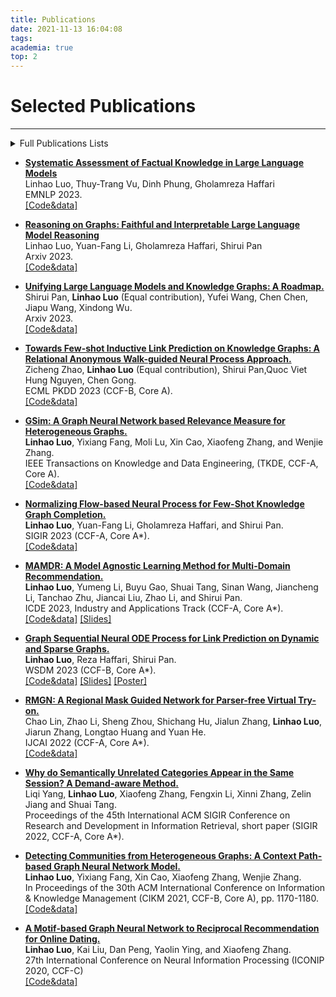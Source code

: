 ```yaml
---
title: Publications
date: 2021-11-13 16:04:08
tags:
academia: true
top: 2
---
```


# Selected Publications
----
<details> 

<summary>Full Publications Lists</summary>

>* **[Systematic Assessment of Factual Knowledge in Large Language Models](https://arxiv.org/abs/2310.11638)**   
Linhao Luo, Thuy-Trang Vu, Dinh Phung, Gholamreza Haffari   
EMNLP 2023.
>* **[ChatRule: Mining Logical Rules with Large Language Models for Knowledge Graph Reasoning](https://arxiv.org/abs/2309.01538)**   
  Linhao Luo, Jiaxin Ju, Bo Xiong, Yuan-Fang Li, Gholamreza Haffari, Shirui Pan   
  Arxiv 2023.   
>* **[Reasoning on Graphs: Faithful and Interpretable Large Language Model Reasoning](https://arxiv.org/abs/2310.01061)**   
  Linhao Luo, Yuan-Fang Li, Gholamreza Haffari, Shirui Pan   
  Arxiv 2023.   
  [\[Code&data\]](https://github.com/rmanluo/reasoning-on-graphs)
>* **[Unifying Large Language Models and Knowledge Graphs: A Roadmap.](https://arxiv.org/abs/2306.08302)**   
  Shirui Pan, **Linhao Luo** (Equal contribution), Yufei Wang, Chen Chen, Jiapu Wang, Xindong Wu.   
  Arxiv 2023.
>* **[Towards Few-shot Inductive Link Prediction on Knowledge Graphs: A Relational Anonymous Walk-guided Neural Process Approach.](https://arxiv.org/abs/2307.01204)**   
  Zicheng Zhao, **Linhao Luo** (Equal contribution), Shirui Pan,Quoc Viet Hung Nguyen, Chen Gong.   
  ECML PKDD 2023.
>* [**GSim: A Graph Neural Network based Relevance Measure for Heterogeneous Graphs.**](https://arxiv.org/abs/2208.06144)   
   **Linhao Luo**, Yixiang Fang, Moli Lu, Xin Cao, Xiaofeng Zhang, and Wenjie Zhang.   
   IEEE Transactions on Knowledge and Data Engineering, (TKDE, CCF-A, Core A).
>* **SocialDial: A Benchmark for Socially-Aware Dialogue Systems.**   
   Haolan Zhan, Zhuang Li, Yufei Wang, **Linhao Luo**, Tao Feng, Xiaoxi Kang, Yuncheng Hua, Lizhen Qu, Lay Ki Soon, Suraj Sharma, Ingrid Zukerman, Zhaleh Semnani-Azad and Gholamreza Haffari.   
   SIGIR 2023, Resource Papers Track (CCF-A, Core A*).   
>* [**Normalizing Flow-based Neural Process for Few-Shot Knowledge Graph Completion.**](https://arxiv.org/abs/2304.08183)  
  **Linhao Luo**, Yuan-Fang Li, Gholamreza Haffari, and Shirui Pan.  
  SIGIR 2023 (CCF-A, Core A*).  
  [\[Code&data\]](https://github.com/RManLuo/NP-FKGC)
>* [**MAMDR: A Model Agnostic Learning Method for Multi-Domain Recommendation.**](https://arxiv.org/abs/2202.12524)  
  **Linhao Luo**, Yumeng Li, Buyu Gao, Shuai Tang, Sinan Wang, Jiancheng Li, Tanchao Zhu, Jiancai Liu, Zhao Li, and Shirui Pan.  
  ICDE 2023, Industry and Applications Track (CCF-A, Core A*).  
  [\[Code&data\]](https://github.com/RManLuo/MAMDR)  [\[Slides\]](https://github.com/RManLuo/MAMDR/blob/master/ICDE-23-Slides-MAMDR.pdf)
>* [**Graph Sequential Neural ODE Process for Link Prediction on Dynamic and Sparse Graphs.**](https://arxiv.org/pdf/2211.08568.pdf)   
    **Linhao Luo**, Reza Haffari, Shirui Pan.  
    WSDM 2023 (CCF-B, Core A*).  
    [\[Code&data\]](https://github.com/RManLuo/GSNOP)  [\[Slides\]](https://github.com/RManLuo/GSNOP/blob/master/WSDM-23-GSNOP-Slides.pdf) [\[Poster\]](https://github.com/RManLuo/GSNOP/blob/master/WSDM-23-GSNOP-Poster.pdf)
>* **MedGraph: malicious edge detection in temporal reciprocal graph via multi-head attention-based GNN.**   
  Kai Chen, Ziao Wang, Kai Liu, Xiaofeng Zhang, **Linhao Luo**.   
  Neural Computing and Applications (2023).
>* [**RMGN: A Regional Mask Guided Network for Parser-free Virtual Try-on.**](https://www.ijcai.org/proceedings/2022/0161.pdf)   
  Chao Lin, Zhao Li, Sheng Zhou, Shichang Hu, Jialun Zhang, **Linhao Luo**, Jiarun Zhang, Longtao Huang and Yuan He.  
  IJCAI 2022 (CCF-A, Core A*).  
  [\[Code&data\]](https://github.com/jokerlc/RMGN-VITON)
>*  [**Why do Semantically Unrelated Categories Appear in the Same Session? A Demand-aware Method.**](https://dl.acm.org/doi/abs/10.1145/3477495.3531806)   
    Liqi Yang, **Linhao Luo**, Xiaofeng Zhang, Fengxin Li, Xinni Zhang, Zelin Jiang and Shuai Tang.  
    Proceedings of the 45th International ACM SIGIR Conference on Research and Development in Information Retrieval, short paper (SIGIR 2022, CCF-A, Core A*).
>*  **DCRS: a deep contrast reciprocal recommender system to simultaneously capture user interest and attractiveness for online dating.**  
    **Linhao Luo**, Xiaofeng Zhang, Xiaoyun Chen, Kai Liu, Dan Peng, Xiaofei Yang.  
    Neural Computing and Applications (2022).
>* **CP-GNN: A Software for Community Detection in Heterogeneous Information Networks.** **Linhao Luo**,  
    Yixiang Fang, Xin Cao, Xiaofeng Zhang, Wenjie Zhang.  
    Software Impacts, 2021, 10: 100169.
>* [**Detecting Communities from Heterogeneous Graphs: A Context Path-based Graph Neural Network Model.**](https://dl.acm.org/doi/abs/10.1145/3459637.3482250)  
  **Linhao Luo**, Yixiang Fang, Xin Cao, Xiaofeng Zhang, Wenjie Zhang.  
  In Proceedings of the 30th ACM International Conference on Information & Knowledge Management (CIKM 2021, CCF-B, Core A), pp. 1170-1180.  
  [\[Code&data\]](https://github.com/RManLuo/CP-GNN) 
>* **Correlated Wasserstein Autoencoder for Implicit Data Recommendation.**  
    Yinlin Yao, Jinbing Zhong, Xiaofeng Zhang, **Linhao Luo**.  
    In 2020 IEEE/WIC/ACM International Joint Conference on Web Intelligence and Intelligent Agent Technology (WI-IAT 2020), pp. 417-422.
>* **A Motif-based Graph Neural Network to Reciprocal Recommendation for Online Dating.**  
  **Linhao Luo**, Kai Liu, Dan Peng, Yaolin Ying, and Xiaofeng Zhang.  
  27th International Conference on Neural Information Processing (ICONIP 2020)  
  [\[Code&data\]](https://github.com/RManLuo/MotifGNN) 
>* **Rrcn: A reinforced random convolutional network based reciprocal recommendation approach for online dating.**  
    **Luo L**, Yang L, Xin J, et al.  
    arXiv preprint arXiv:2011.12586.
>*  **Structure Matters: Towards Generating Transferable Adversarial Images.**  
    Dan Peng, Zizhan Zheng, **Linhao Luo** and Xiaofeng Zhang.  
    24th European Conference on Artificial Intelligence (ECAI 2020).
>*  **Deepbot: A Deep Neural Network Based Approach for Detecting Twitter Bots.**  
    **Linhao Luo**, Xiaofeng Zhang, Xiaofei Yang and Weihuang Yang.  
    IOP Conference Series: Materials Science and Engineering, volume 719, number 1.

</details>

* **[Systematic Assessment of Factual Knowledge in Large Language Models](https://arxiv.org/abs/2310.11638)**   
Linhao Luo, Thuy-Trang Vu, Dinh Phung, Gholamreza Haffari   
EMNLP 2023.   
[\[Code&data\]](https://github.com/RManLuo/llm-facteval)
* **[Reasoning on Graphs: Faithful and Interpretable Large Language Model Reasoning](https://arxiv.org/abs/2310.01061)**   
  Linhao Luo, Yuan-Fang Li, Gholamreza Haffari, Shirui Pan   
  Arxiv 2023.   
  [\[Code&data\]](https://github.com/rmanluo/reasoning-on-graphs)
* **[Unifying Large Language Models and Knowledge Graphs: A Roadmap.](https://arxiv.org/abs/2306.08302)**  
  Shirui Pan, **Linhao Luo** (Equal contribution), Yufei Wang, Chen Chen, Jiapu Wang, Xindong Wu.  
  Arxiv 2023.  
  [\[Code&data\]](https://github.com/RManLuo/Awesome-LLM-KG)
* **[Towards Few-shot Inductive Link Prediction on Knowledge Graphs: A Relational Anonymous Walk-guided Neural Process Approach.](https://arxiv.org/abs/2307.01204)**   
  Zicheng Zhao, **Linhao Luo** (Equal contribution), Shirui Pan,Quoc Viet Hung Nguyen, Chen Gong.   
  ECML PKDD 2023 (CCF-B, Core A).   
  [\[Code&data\]](https://github.com/leapxcheng/RawNP)
* [**GSim: A Graph Neural Network based Relevance Measure for Heterogeneous Graphs.**](https://arxiv.org/abs/2208.06144)   
   **Linhao Luo**, Yixiang Fang, Moli Lu, Xin Cao, Xiaofeng Zhang, and Wenjie Zhang.   
   IEEE Transactions on Knowledge and Data Engineering, (TKDE, CCF-A, Core A).   
   [\[Code&data\]](https://github.com/RManLuo/GSim)
* [**Normalizing Flow-based Neural Process for Few-Shot Knowledge Graph Completion.**](https://arxiv.org/abs/2304.08183)  
  **Linhao Luo**, Yuan-Fang Li, Gholamreza Haffari, and Shirui Pan.  
  SIGIR 2023 (CCF-A, Core A*).  
  [\[Code&data\]](https://github.com/RManLuo/NP-FKGC)

* [**MAMDR: A Model Agnostic Learning Method for Multi-Domain Recommendation.**](https://arxiv.org/abs/2202.12524)  
  **Linhao Luo**, Yumeng Li, Buyu Gao, Shuai Tang, Sinan Wang, Jiancheng Li, Tanchao Zhu, Jiancai Liu, Zhao Li, and Shirui Pan.  
  ICDE 2023, Industry and Applications Track (CCF-A, Core A*).  
  [\[Code&data\]](https://github.com/RManLuo/MAMDR)  [\[Slides\]](https://github.com/RManLuo/MAMDR/blob/master/ICDE-23-Slides-MAMDR.pdf)

* [**Graph Sequential Neural ODE Process for Link Prediction on Dynamic and Sparse Graphs.**](https://arxiv.org/abs/2211.08568)   
    **Linhao Luo**, Reza Haffari, Shirui Pan.  
    WSDM 2023 (CCF-B, Core A*).  
    [\[Code&data\]](https://github.com/RManLuo/GSNOP)  [\[Slides\]](https://github.com/RManLuo/GSNOP/blob/master/WSDM-23-GSNOP-Slides.pdf) [\[Poster\]](https://github.com/RManLuo/GSNOP/blob/master/WSDM-23-GSNOP-Poster.pdf)

* [**RMGN: A Regional Mask Guided Network for Parser-free Virtual Try-on.**](https://www.ijcai.org/proceedings/2022/0161.pdf)   
  Chao Lin, Zhao Li, Sheng Zhou, Shichang Hu, Jialun Zhang, **Linhao Luo**, Jiarun Zhang, Longtao Huang and Yuan He.  
  IJCAI 2022 (CCF-A, Core A*).  
  [\[Code&data\]](https://github.com/jokerlc/RMGN-VITON)

*  [**Why do Semantically Unrelated Categories Appear in the Same Session? A Demand-aware Method.**](https://dl.acm.org/doi/abs/10.1145/3477495.3531806)  
    Liqi Yang, **Linhao Luo**, Xiaofeng Zhang, Fengxin Li, Xinni Zhang, Zelin Jiang and Shuai Tang.  
    Proceedings of the 45th International ACM SIGIR Conference on Research and Development in Information Retrieval, short paper (SIGIR 2022, CCF-A, Core A*).

* [**Detecting Communities from Heterogeneous Graphs: A Context Path-based Graph Neural Network Model.**](https://arxiv.org/abs/2109.02058)  
  **Linhao Luo**, Yixiang Fang, Xin Cao, Xiaofeng Zhang, Wenjie Zhang.  
  In Proceedings of the 30th ACM International Conference on Information & Knowledge Management (CIKM 2021, CCF-B, Core A), pp. 1170-1180.  
  [\[Code&data\]](https://github.com/RManLuo/CP-GNN) 

* [**A Motif-based Graph Neural Network to Reciprocal Recommendation for Online Dating.**](https://link.springer.com/chapter/10.1007/978-3-030-63833-7_9)  
  **Linhao Luo**, Kai Liu, Dan Peng, Yaolin Ying, and Xiaofeng Zhang.  
  27th International Conference on Neural Information Processing (ICONIP 2020, CCF-C)  
  [\[Code&data\]](https://github.com/RManLuo/MotifGNN) 

